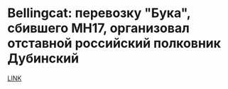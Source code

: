 # Bellingcat: перевозку "Бука", сбившего MH17, организовал отставной российский полковник Дубинский



[LINK](https://varlamov.ru/2238964.html)
